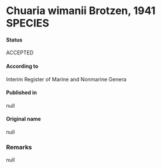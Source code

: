 # Chuaria wimanii Brotzen, 1941 SPECIES

#### Status
ACCEPTED

#### According to
Interim Register of Marine and Nonmarine Genera

#### Published in
null

#### Original name
null

### Remarks
null